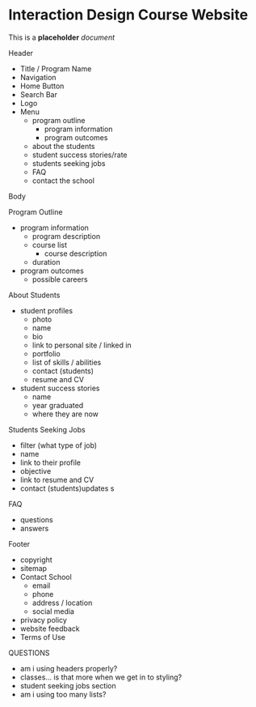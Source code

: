 # Interaction Design Course Website
This is a **placeholder** _document_

Header 
- Title / Program Name
- Navigation
- Home Button
- Search Bar
- Logo
- Menu
    - program outline
        - program information
        - program outcomes
    - about the students
    - student success stories/rate
    - students seeking jobs
    - FAQ
    - contact the school

Body

Program Outline
- program information
    - program description
    - course list
        - course description
    - duration
- program outcomes
    - possible careers

About Students
- student profiles
    - photo
    - name
    - bio
    - link to personal site / linked in
    - portfolio
    - list of skills / abilities
    - contact (students)
    - resume and CV
- student success stories
    - name
    - year graduated
    - where they are now

Students Seeking Jobs
- filter (what type of job)
- name
- link to their profile
- objective
- link to resume and CV
- contact (students)updates s

FAQ  
- questions
- answers

Footer
- copyright
- sitemap
- Contact School
    - email
    - phone
    - address / location
    - social media
- privacy policy
- website feedback
- Terms of Use

QUESTIONS
- am i using headers properly?
- classes... is that more when we get in to styling?
- student seeking jobs section
- am i using too many lists?